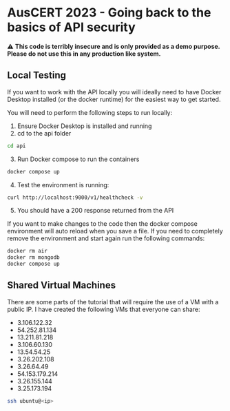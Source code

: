 # AusCERT 2023 - Going back to the basics of API security

:warning: **This code is terribly insecure and is only provided as a demo purpose. Please do not use this in any production like system.**

## Local Testing

If you want to work with the API locally you will ideally need to have Docker Desktop installed (or the docker runtime) for
the easiest way to get started.

You will need to perform the following steps to run locally:

1. Ensure Docker Desktop is installed and running
2. cd to the api folder
```bash
cd api
```
3. Run Docker compose to run the containers
```bash
docker compose up
```
4. Test the environment is running:

```bash
curl http://localhost:9000/v1/healthcheck -v
```

5. You should have a 200 response returned from the API

If you want to make changes to the code then the docker compose environment will auto reload when you save a file. 
If you need to completely remove the environment and start again run the following commands:

```bash
docker rm air
docker rm mongodb
docker compose up
```

## Shared Virtual Machines

There are some parts of the tutorial that will require the use of a VM with a public IP. I have created the following VMs
that everyone can share:

* 3.106.122.32
* 54.252.81.134
* 13.211.81.218
* 3.106.60.130
* 13.54.54.25
* 3.26.202.108
* 3.26.64.49
* 54.153.179.214
* 3.26.155.144
* 3.25.173.194

```bash
ssh ubuntu@<ip>
```